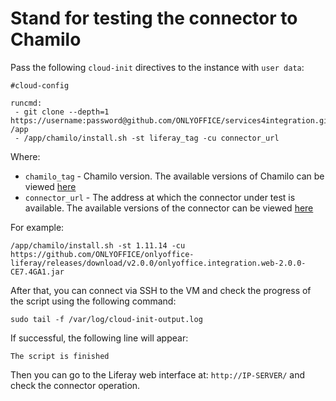 # Stand for testing the connector to Chamilo

Pass the following `cloud-init` directives to the instance with `user data`:
```
#cloud-config

runcmd:
 - git clone --depth=1 https://username:password@github.com/ONLYOFFICE/services4integration.git /app
 - /app/chamilo/install.sh -st liferay_tag -cu connector_url
```

Where:
 - `chamilo_tag` - Chamilo version. The available versions of Chamilo can be viewed [here](https://github.com/chamilo/chamilo-lms/releases)
 - `connector_url` - The address at which the connector under test is available. The available versions of the connector can be viewed [here](https://github.com/ONLYOFFICE/onlyoffice-chamilo/releases)

For example:
```
/app/chamilo/install.sh -st 1.11.14 -cu https://github.com/ONLYOFFICE/onlyoffice-liferay/releases/download/v2.0.0/onlyoffice.integration.web-2.0.0-CE7.4GA1.jar
```

After that, you can connect via SSH to the VM and check the progress of the script using the following command:
```
sudo tail -f /var/log/cloud-init-output.log
```

If successful, the following line will appear:
``` 
The script is finished
```
Then you can go to the Liferay web interface at: `http://IP-SERVER/` and check the connector operation.
